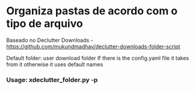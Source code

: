 # Organiza pastas de acordo com o tipo de arquivo 
Baseado no Declutter Downloads  - https://github.com/mukundmadhav/declutter-downloads-folder-script  

Default folder:  user download folder
If there is the config.yaml file it takes from it otherwise it uses default names

### Usage: xdeclutter_folder.py -p <path-folder-to-organize>
